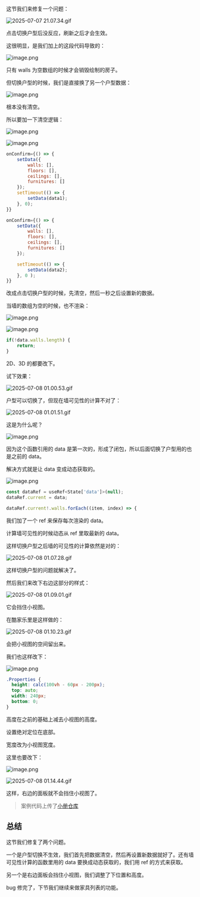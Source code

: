 这节我们来修复一个问题：

![2025-07-07 21.07.34.gif](https://p1-juejin.byteimg.com/tos-cn-i-k3u1fbpfcp/973d45b216cb4dd686e15210ce4fe050~tplv-k3u1fbpfcp-jj-mark:0:0:0:0:q75.image#?w=2812&h=1398&s=583551&e=gif&f=37&b=a9d4e3)

点击切换户型后没反应，刷新之后才会生效。

这很明显，是我们加上的这段代码导致的：


![image.png](https://p3-juejin.byteimg.com/tos-cn-i-k3u1fbpfcp/43da3e8a55fc4d4dbbbe528b1f7ca9e7~tplv-k3u1fbpfcp-jj-mark:0:0:0:0:q75.image#?w=1284&h=1038&s=178468&e=png&b=1f1f1f)

只有 walls 为空数组的时候才会销毁绘制的房子。

但切换户型的时候，我们是直接换了另一个户型数据：

![image.png](https://p3-juejin.byteimg.com/tos-cn-i-k3u1fbpfcp/68d1c66850f44a30b594956b99cc3323~tplv-k3u1fbpfcp-jj-mark:0:0:0:0:q75.image#?w=1380&h=1112&s=191742&e=png&b=1f1f1f)

根本没有清空。

所以要加一下清空逻辑：



![image.png](https://p9-juejin.byteimg.com/tos-cn-i-k3u1fbpfcp/05f6f077b5f54440bfb657a4ed8d543f~tplv-k3u1fbpfcp-jj-mark:0:0:0:0:q75.image#?w=1222&h=884&s=128155&e=png&b=1f1f1f)


![image.png](https://p3-juejin.byteimg.com/tos-cn-i-k3u1fbpfcp/4b43bc02cb5b4701be4af836a7300669~tplv-k3u1fbpfcp-jj-mark:0:0:0:0:q75.image#?w=1242&h=802&s=114519&e=png&b=1f1f1f)
```javascript
onConfirm={() => {
    setData({
        walls: [],
        floors: [],
        ceilings: [],
        furnitures: []
    });
    setTimeout(() => {
        setData(data1);
    }, 0);
}}
```
```javascript
onConfirm={() => {
    setData({
        walls: [],
        floors: [],
        ceilings: [],
        furnitures: []
    });

    setTimeout(() => {
        setData(data2);
    }, 0 );
}}
```
改成点击切换户型的时候，先清空，然后一秒之后设置新的数据。

当墙的数组为空的时候，也不渲染：


![image.png](https://p3-juejin.byteimg.com/tos-cn-i-k3u1fbpfcp/339008a92c5449febed2f156dc953e64~tplv-k3u1fbpfcp-jj-mark:0:0:0:0:q75.image#?w=1260&h=844&s=155381&e=png&b=1f1f1f)


![image.png](https://p6-juejin.byteimg.com/tos-cn-i-k3u1fbpfcp/df3f46ba8db04867b33e172d410389ae~tplv-k3u1fbpfcp-jj-mark:0:0:0:0:q75.image#?w=1336&h=866&s=156353&e=png&b=1f1f1f)

```javascript
if(!data.walls.length) {
    return;
}
```
2D、3D 的都要改下。

试下效果：


![2025-07-08 01.00.53.gif](https://p6-juejin.byteimg.com/tos-cn-i-k3u1fbpfcp/4dcbab6ebbea40118179f9aa3796734f~tplv-k3u1fbpfcp-jj-mark:0:0:0:0:q75.image#?w=2812&h=1398&s=871222&e=gif&f=32&b=a9d1e2)

户型可以切换了，但现在墙可见性的计算不对了：


![2025-07-08 01.01.51.gif](https://p6-juejin.byteimg.com/tos-cn-i-k3u1fbpfcp/000e11be8613428caf179e65a2bda40f~tplv-k3u1fbpfcp-jj-mark:0:0:0:0:q75.image#?w=2812&h=1398&s=9081803&e=gif&f=31&b=f3f9fc)

这是为什么呢？

![image.png](https://p1-juejin.byteimg.com/tos-cn-i-k3u1fbpfcp/5ff2be5aa59f439e8cdad2772c111d80~tplv-k3u1fbpfcp-jj-mark:0:0:0:0:q75.image#?w=1560&h=1144&s=224002&e=png&b=1f1f1f)


因为这个函数引用的 data 是第一次的，形成了闭包，所以后面切换了户型用的也是之前的 data。

解决方式就是让 data 变成动态获取的。


![image.png](https://p3-juejin.byteimg.com/tos-cn-i-k3u1fbpfcp/830c5515fdb246ff83cc5755163a0076~tplv-k3u1fbpfcp-jj-mark:0:0:0:0:q75.image#?w=1256&h=834&s=164855&e=png&b=1f1f1f)

```javascript
const dataRef = useRef<State['data']>(null);
dataRef.current = data;
```
```javascript
dataRef.current!.walls.forEach((item, index) => {
```
我们加了一个 ref 来保存每次渲染的 data。

计算墙可见性的时候动态从 ref 里取最新的 data。

这样切换户型之后墙的可见性的计算依然是对的：

![2025-07-08 01.07.28.gif](https://p9-juejin.byteimg.com/tos-cn-i-k3u1fbpfcp/eb6794d103cc41858200f1e1e17f3cce~tplv-k3u1fbpfcp-jj-mark:0:0:0:0:q75.image#?w=2812&h=1398&s=11928641&e=gif&f=50&b=f5f5f5)

这样切换户型的问题就解决了。

然后我们来改下右边这部分的样式：


![2025-07-08 01.09.01.gif](https://p6-juejin.byteimg.com/tos-cn-i-k3u1fbpfcp/2dd6234f31d34c8aa6b28c88b34f934b~tplv-k3u1fbpfcp-jj-mark:0:0:0:0:q75.image#?w=2812&h=1398&s=1201926&e=gif&f=24&b=f4f4f4)

它会挡住小视图。

在酷家乐里是这样做的：

![2025-07-08 01.10.23.gif](https://p1-juejin.byteimg.com/tos-cn-i-k3u1fbpfcp/3f772f579d8941758136bef2a95be2e9~tplv-k3u1fbpfcp-jj-mark:0:0:0:0:q75.image#?w=2812&h=1398&s=1180810&e=gif&f=23&b=eef1f2)

会把小视图的空间留出来。

我们也这样改下：


![image.png](https://p6-juejin.byteimg.com/tos-cn-i-k3u1fbpfcp/fab77e896de14f64b62c33edd3f8e0e1~tplv-k3u1fbpfcp-jj-mark:0:0:0:0:q75.image#?w=1094&h=886&s=128831&e=png&b=1f1f1f)

```css
.Properties {
  height: calc(100vh - 60px - 200px);
  top: auto;
  width: 240px;
  bottom: 0;
}
```
高度在之前的基础上减去小视图的高度。

设置绝对定位在底部。

宽度改为小视图宽度。

这里也要改下：


![image.png](https://p6-juejin.byteimg.com/tos-cn-i-k3u1fbpfcp/77a7db6f53774e9f80f735097211af32~tplv-k3u1fbpfcp-jj-mark:0:0:0:0:q75.image#?w=1194&h=684&s=107335&e=png&b=1f1f1f)


![2025-07-08 01.14.44.gif](https://p9-juejin.byteimg.com/tos-cn-i-k3u1fbpfcp/08379961a0c44d7ab01d33be76164cee~tplv-k3u1fbpfcp-jj-mark:0:0:0:0:q75.image#?w=2812&h=1514&s=1424735&e=gif&f=44&b=abd4e3)

这样，右边的面板就不会挡住小视图了。

>案例代码上传了[小册仓库](https://github.com/QuarkGluonPlasma/threejs-course-code/tree/main/home-decoration-editor)

## 总结

这节我们修复了两个问题。

一个是户型切换不生效，我们首先把数据清空，然后再设置新数据就好了。还有墙可见性计算的函数里用的 data 要换成动态获取的，我们用 ref 的方式来获取。

另一个是右边面板会挡住小视图，我们调整了下位置和高度。

bug 修完了，下节我们继续来做家具列表的功能。

